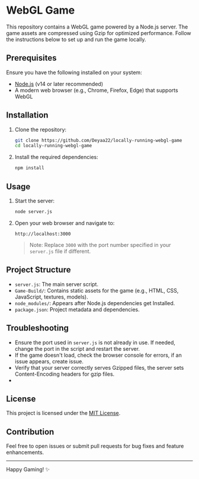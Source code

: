 # WebGL Game

This repository contains a WebGL game powered by a Node.js server. The game assets are compressed using Gzip for optimized performance. Follow the instructions below to set up and run the game locally.

## Prerequisites

Ensure you have the following installed on your system:

- [Node.js](https://nodejs.org/) (v14 or later recommended)
- A modern web browser (e.g., Chrome, Firefox, Edge) that supports WebGL

## Installation

1. Clone the repository:
   ```bash
   git clone https://github.com/Deyaa22/locally-running-webgl-game
   cd locally-running-webgl-game
   ```

2. Install the required dependencies:
   ```bash
   npm install
   ```

## Usage

1. Start the server:
   ```bash
   node server.js
   ```

2. Open your web browser and navigate to:
   ```
   http://localhost:3000
   ```

   > Note: Replace `3000` with the port number specified in your `server.js` file if different.

## Project Structure

- `server.js`: The main server script.
- `Game-Build/`: Contains static assets for the game (e.g., HTML, CSS, JavaScript, textures, models).
- `node_modules/`: Appears after Node.js dependencies get Installed.
- `package.json`: Project metadata and dependencies.

## Troubleshooting

- Ensure the port used in `server.js` is not already in use. If needed, change the port in the script and restart the server.
- If the game doesn't load, check the browser console for errors, if an issue appears, create issue.
- Verify that your server correctly serves Gzipped files, the server sets Content-Encoding headers for gzip files.
- 
## License

This project is licensed under the [MIT License](LICENSE).

## Contribution

Feel free to open issues or submit pull requests for bug fixes and feature enhancements.

---

Happy Gaming! ✨

